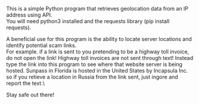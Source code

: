 This is a simple Python program that retrieves geolocation data from an IP address using API.\
You will need python3 installed and the requests library (pip install requests).

A beneficial use for this program is the ability to locate server locations and identify potential scam links.\
For example. if a link is sent to you pretending to be a highway toll invoice, do not open the link! Highway toll invoices are not sent through text! Instead type the link into this program to see where that website server is being hosted. Sunpass in Florida is hosted in the United States by Incapsula Inc. so if you retieve a location in Russia from the link sent, just ingore and report the text.\\

Stay safe out there!
